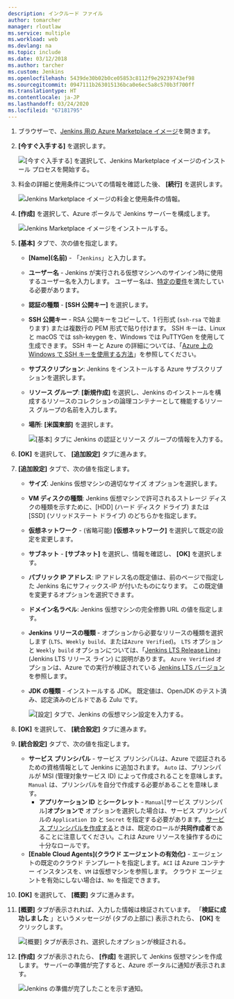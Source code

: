 ```yaml
---
description: インクルード ファイル
author: tomarcher
manager: rloutlaw
ms.service: multiple
ms.workload: web
ms.devlang: na
ms.topic: include
ms.date: 03/12/2018
ms.author: tarcher
ms.custom: Jenkins
ms.openlocfilehash: 5439de30b02b0ce05853c8112f9e29239743ef98
ms.sourcegitcommit: 0947111b263015136bca0e6ec5a8c570b3f700ff
ms.translationtype: HT
ms.contentlocale: ja-JP
ms.lasthandoff: 03/24/2020
ms.locfileid: "67181795"
---
```

1. ブラウザーで、[Jenkins 用の Azure Marketplace イメージ](https://azuremarketplace.microsoft.com/marketplace/apps/azure-oss.jenkins?tab=Overview)を開きます。

1. **[今すぐ入手する]** を選択します。

    ![[今すぐ入手する] を選択して、Jenkins Marketplace イメージのインストール プロセスを開始する。](./media/jenkins-install-from-azure-marketplace-image/jenkins-install-get-it-now.png)

1. 料金の詳細と使用条件についての情報を確認した後、 **[続行]** を選択します。

    ![Jenkins Marketplace イメージの料金と使用条件の情報。](./media/jenkins-install-from-azure-marketplace-image/jenkins-install-pricing-and-terms.png)

1. **[作成]** を選択して、Azure ポータルで Jenkins サーバーを構成します。 

    ![Jenkins Marketplace イメージをインストールする。](./media/jenkins-install-from-azure-marketplace-image/jenkins-install-create.png)

1. **[基本]** タブで、次の値を指定します。

   - **[Name]\(名前\)** - 「`Jenkins`」と入力します。
   - **ユーザー名** - Jenkins が実行される仮想マシンへのサインイン時に使用するユーザー名を入力します。 ユーザー名は、[特定の要件](/azure/virtual-machines/linux/faq#what-are-the-username-requirements-when-creating-a-vm)を満たしている必要があります。
   - **認証の種類** - **[SSH 公開キー]** を選択します。
   - **SSH 公開キー** - RSA 公開キーをコピーして、1 行形式 (`ssh-rsa` で始まります) または複数行の PEM 形式で貼り付けます。 SSH キーは、Linux と macOS では ssh-keygen を、Windows では PuTTYGen を使用して生成できます。 SSH キーと Azure の詳細については、「[Azure 上の Windows で SSH キーを使用する方法](/azure/virtual-machines/linux/ssh-from-windows)」を参照してください。
   - **サブスクリプション**: Jenkins をインストールする Azure サブスクリプションを選択します。
   - **リソース グループ**: **[新規作成]** を選択し、Jenkins のインストールを構成するリソースのコレクションの論理コンテナーとして機能するリソース グループの名前を入力します。
   - **場所**: **[米国東部]** を選択します。

     ![[基本] タブに Jenkins の認証とリソース グループの情報を入力する。](./media/jenkins-install-from-azure-marketplace-image/jenkins-configure-basic.png)

1. **[OK]** を選択して、 **[追加設定]** タブに進みます。 

1. **[追加設定]** タブで、次の値を指定します。

   - **サイズ**: Jenkins 仮想マシンの適切なサイズ オプションを選択します。
   - **VM ディスクの種類**: Jenkins 仮想マシンで許可されるストレージ ディスクの種類を示すために、[HDD] \(ハード ディスク ドライブ) または [SSD] \(ソリッドステート ドライブ) のどちらかを指定します。
   - **仮想ネットワーク** - (省略可能) **[仮想ネットワーク]** を選択して既定の設定を変更します。
   - **サブネット** - **[サブネット]** を選択し、情報を確認し、 **[OK]** を選択します。
   - **パブリック IP アドレス**: IP アドレス名の既定値は、前のページで指定した Jenkins 名にサフィックス-IP が付いたものになります。 この既定値を変更するオプションを選択できます。
   - **ドメイン名ラベル**: Jenkins 仮想マシンの完全修飾 URL の値を指定します。
   - **Jenkins リリースの種類** - オプションから必要なリリースの種類を選択します (`LTS`、`Weekly build`、または`Azure Verified`)。 `LTS` オプションと `Weekly build` オプションについては、「[Jenkins LTS Release Line](https://jenkins.io/download/lts/)」(Jenkins LTS リリース ライン) に説明があります。 `Azure Verified` オプションは、Azure での実行が検証されている [Jenkins LTS バージョン](https://jenkins.io/download/lts/) を参照します。 
   - **JDK の種類** - インストールする JDK。 既定値は、OpenJDK のテスト済み、認定済みのビルドである Zulu です。

     ![[設定] タブで、Jenkins の仮想マシン設定を入力する。](./media/jenkins-install-from-azure-marketplace-image/jenkins-configure-settings.png)

1. **[OK]** を選択して、 **[統合設定]** タブに進みます。

1. **[統合設定]** タブで、次の値を指定します。

    - **サービス プリンシパル** - サービス プリンシパルは、Azure で認証されるための資格情報として Jenkins に追加されます。 `Auto` は、プリンシパルが MSI (管理対象サービス ID) によって作成されることを意味します。 `Manual` は、プリンシパルを自分で作成する必要があることを意味します。 
        - **アプリケーション ID** と**シークレット** - `Manual`[サービス プリンシパル]**オプションで** オプションを選択した場合は、サービス プリンシパルの `Application ID` と `Secret` を指定する必要があります。 [サービス プリンシパルを作成する](/cli/azure/create-an-azure-service-principal-azure-cli)ときは、既定のロールが**共同作成者**であることに注意してください。これは Azure リソースを操作するのに十分なロールです。
    - **[Enable Cloud Agents]\(クラウド エージェントの有効化\)** - エージェントの既定のクラウド テンプレートを指定します。`ACI` は Azure コンテナー インスタンスを、`VM` は仮想マシンを参照します。 クラウド エージェントを有効にしない場合は、`No` を指定できます。

1. **[OK]** を選択して、 **[概要]** タブに進みます。

1. **[概要]** タブが表示されれば、入力した情報は検証されています。 「**検証に成功しました** 」というメッセージが (タブの上部に) 表示されたら、 **[OK]** をクリックします。 

     ![[概要] タブが表示され、選択したオプションが検証される。](./media/jenkins-install-from-azure-marketplace-image/jenkins-configure-summary.png)

1. **[作成]** タブが表示されたら、 **[作成]** を選択して Jenkins 仮想マシンを作成します。 サーバーの準備が完了すると、Azure ポータルに通知が表示されます。

     ![Jenkins の準備が完了したことを示す通知。](./media/jenkins-install-from-azure-marketplace-image/jenkins-install-notification.png)
